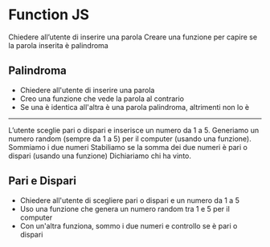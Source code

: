Function JS
===

Chiedere all’utente di inserire una parola
Creare una funzione per capire se la parola inserita è palindroma


## Palindroma
- Chiedere all'utente di inserire una parola
- Creo una funzione che vede la parola al contrario
- Se una è identica all'altra è una parola palindroma, altrimenti non lo è

---

L’utente sceglie pari o dispari e inserisce un numero da 1 a 5.
Generiamo un numero random (sempre da 1 a 5) per il computer (usando una funzione).
Sommiamo i due numeri
Stabiliamo se la somma dei due numeri è pari o dispari (usando una funzione)
Dichiariamo chi ha vinto.

## Pari e Dispari
- Chiedere all'utente di scegliere pari o dispari e un numero da 1 a 5
- Uso una funzione che genera un numero random tra 1 e 5 per il computer
- Con un'altra funziona, sommo i due numeri e controllo se è pari o dispari
